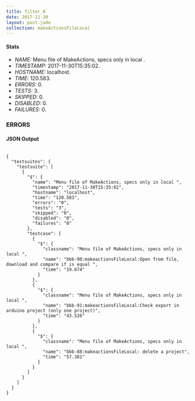 ```yaml
---
title: filter_0
date: 2017-11-30
layout: post.jade
collection: makeActionsFileLocal
---
```


#### Stats
- *NAME:* Menu file of MakeActions, specs only in local .
- *TIMESTAMP:* 2017-11-30T15:35:02.
- *HOSTNAME:* localhost.
- *TIME:* 120.583.
- *ERRORS:* 0.
- *TESTS:* 3.
- *SKIPPED:* 0.
- *DISABLED:* 0.
- *FAILURES:* 0.


### ERRORS


<h4>JSON Output</h4>
<pre><code class="language-json">
{
  "testsuites": {
    "testsuite": [
      {
        "$": {
          "name": "Menu file of MakeActions, specs only in local ",
          "timestamp": "2017-11-30T15:35:02",
          "hostname": "localhost",
          "time": "120.583",
          "errors": "0",
          "tests": "3",
          "skipped": "0",
          "disabled": "0",
          "failures": "0"
        },
        "testcase": [
          {
            "$": {
              "classname": "Menu file of MakeActions, specs only in local ",
              "name": "bbb-90:makeactionsFileLocal:Open from file, download and compare if is equal ",
              "time": "19.674"
            }
          },
          {
            "$": {
              "classname": "Menu file of MakeActions, specs only in local ",
              "name": "bbb-91:makeactionsFileLocal:Check export in arduino project (only one project)",
              "time": "43.526"
            }
          },
          {
            "$": {
              "classname": "Menu file of MakeActions, specs only in local ",
              "name": "bbb-88:makeactionsFileLocal: delete a project",
              "time": "57.381"
            }
          }
        ]
      }
    ]
  }
}
</code></pre>